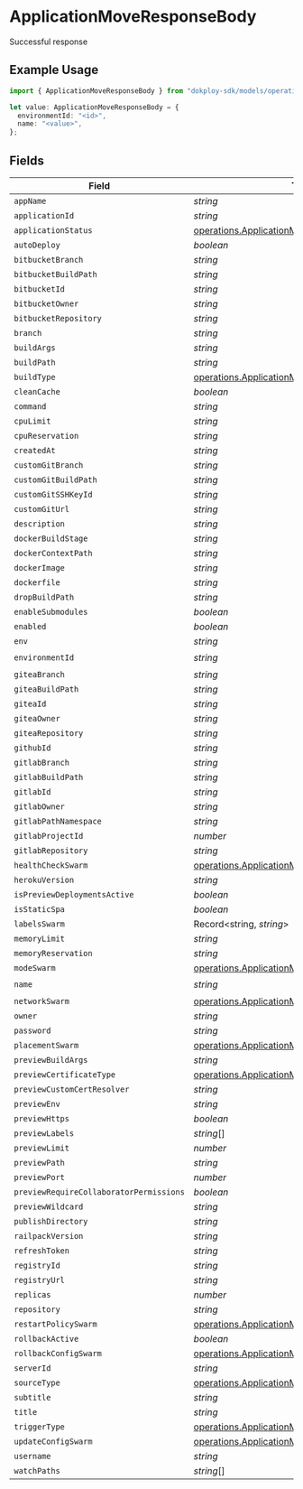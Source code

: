 # ApplicationMoveResponseBody

Successful response

## Example Usage

```typescript
import { ApplicationMoveResponseBody } from "dokploy-sdk/models/operations";

let value: ApplicationMoveResponseBody = {
  environmentId: "<id>",
  name: "<value>",
};
```

## Fields

| Field                                                                                                                | Type                                                                                                                 | Required                                                                                                             | Description                                                                                                          |
| -------------------------------------------------------------------------------------------------------------------- | -------------------------------------------------------------------------------------------------------------------- | -------------------------------------------------------------------------------------------------------------------- | -------------------------------------------------------------------------------------------------------------------- |
| `appName`                                                                                                            | *string*                                                                                                             | :heavy_minus_sign:                                                                                                   | N/A                                                                                                                  |
| `applicationId`                                                                                                      | *string*                                                                                                             | :heavy_minus_sign:                                                                                                   | N/A                                                                                                                  |
| `applicationStatus`                                                                                                  | [operations.ApplicationMoveApplicationStatus](../../models/operations/applicationmoveapplicationstatus.md)           | :heavy_minus_sign:                                                                                                   | N/A                                                                                                                  |
| `autoDeploy`                                                                                                         | *boolean*                                                                                                            | :heavy_minus_sign:                                                                                                   | N/A                                                                                                                  |
| `bitbucketBranch`                                                                                                    | *string*                                                                                                             | :heavy_minus_sign:                                                                                                   | N/A                                                                                                                  |
| `bitbucketBuildPath`                                                                                                 | *string*                                                                                                             | :heavy_minus_sign:                                                                                                   | N/A                                                                                                                  |
| `bitbucketId`                                                                                                        | *string*                                                                                                             | :heavy_minus_sign:                                                                                                   | N/A                                                                                                                  |
| `bitbucketOwner`                                                                                                     | *string*                                                                                                             | :heavy_minus_sign:                                                                                                   | N/A                                                                                                                  |
| `bitbucketRepository`                                                                                                | *string*                                                                                                             | :heavy_minus_sign:                                                                                                   | N/A                                                                                                                  |
| `branch`                                                                                                             | *string*                                                                                                             | :heavy_minus_sign:                                                                                                   | N/A                                                                                                                  |
| `buildArgs`                                                                                                          | *string*                                                                                                             | :heavy_minus_sign:                                                                                                   | N/A                                                                                                                  |
| `buildPath`                                                                                                          | *string*                                                                                                             | :heavy_minus_sign:                                                                                                   | N/A                                                                                                                  |
| `buildType`                                                                                                          | [operations.ApplicationMoveBuildType](../../models/operations/applicationmovebuildtype.md)                           | :heavy_minus_sign:                                                                                                   | N/A                                                                                                                  |
| `cleanCache`                                                                                                         | *boolean*                                                                                                            | :heavy_minus_sign:                                                                                                   | N/A                                                                                                                  |
| `command`                                                                                                            | *string*                                                                                                             | :heavy_minus_sign:                                                                                                   | N/A                                                                                                                  |
| `cpuLimit`                                                                                                           | *string*                                                                                                             | :heavy_minus_sign:                                                                                                   | N/A                                                                                                                  |
| `cpuReservation`                                                                                                     | *string*                                                                                                             | :heavy_minus_sign:                                                                                                   | N/A                                                                                                                  |
| `createdAt`                                                                                                          | *string*                                                                                                             | :heavy_minus_sign:                                                                                                   | N/A                                                                                                                  |
| `customGitBranch`                                                                                                    | *string*                                                                                                             | :heavy_minus_sign:                                                                                                   | N/A                                                                                                                  |
| `customGitBuildPath`                                                                                                 | *string*                                                                                                             | :heavy_minus_sign:                                                                                                   | N/A                                                                                                                  |
| `customGitSSHKeyId`                                                                                                  | *string*                                                                                                             | :heavy_minus_sign:                                                                                                   | N/A                                                                                                                  |
| `customGitUrl`                                                                                                       | *string*                                                                                                             | :heavy_minus_sign:                                                                                                   | N/A                                                                                                                  |
| `description`                                                                                                        | *string*                                                                                                             | :heavy_minus_sign:                                                                                                   | N/A                                                                                                                  |
| `dockerBuildStage`                                                                                                   | *string*                                                                                                             | :heavy_minus_sign:                                                                                                   | N/A                                                                                                                  |
| `dockerContextPath`                                                                                                  | *string*                                                                                                             | :heavy_minus_sign:                                                                                                   | N/A                                                                                                                  |
| `dockerImage`                                                                                                        | *string*                                                                                                             | :heavy_minus_sign:                                                                                                   | N/A                                                                                                                  |
| `dockerfile`                                                                                                         | *string*                                                                                                             | :heavy_minus_sign:                                                                                                   | N/A                                                                                                                  |
| `dropBuildPath`                                                                                                      | *string*                                                                                                             | :heavy_minus_sign:                                                                                                   | N/A                                                                                                                  |
| `enableSubmodules`                                                                                                   | *boolean*                                                                                                            | :heavy_minus_sign:                                                                                                   | N/A                                                                                                                  |
| `enabled`                                                                                                            | *boolean*                                                                                                            | :heavy_minus_sign:                                                                                                   | N/A                                                                                                                  |
| `env`                                                                                                                | *string*                                                                                                             | :heavy_minus_sign:                                                                                                   | N/A                                                                                                                  |
| `environmentId`                                                                                                      | *string*                                                                                                             | :heavy_check_mark:                                                                                                   | N/A                                                                                                                  |
| `giteaBranch`                                                                                                        | *string*                                                                                                             | :heavy_minus_sign:                                                                                                   | N/A                                                                                                                  |
| `giteaBuildPath`                                                                                                     | *string*                                                                                                             | :heavy_minus_sign:                                                                                                   | N/A                                                                                                                  |
| `giteaId`                                                                                                            | *string*                                                                                                             | :heavy_minus_sign:                                                                                                   | N/A                                                                                                                  |
| `giteaOwner`                                                                                                         | *string*                                                                                                             | :heavy_minus_sign:                                                                                                   | N/A                                                                                                                  |
| `giteaRepository`                                                                                                    | *string*                                                                                                             | :heavy_minus_sign:                                                                                                   | N/A                                                                                                                  |
| `githubId`                                                                                                           | *string*                                                                                                             | :heavy_minus_sign:                                                                                                   | N/A                                                                                                                  |
| `gitlabBranch`                                                                                                       | *string*                                                                                                             | :heavy_minus_sign:                                                                                                   | N/A                                                                                                                  |
| `gitlabBuildPath`                                                                                                    | *string*                                                                                                             | :heavy_minus_sign:                                                                                                   | N/A                                                                                                                  |
| `gitlabId`                                                                                                           | *string*                                                                                                             | :heavy_minus_sign:                                                                                                   | N/A                                                                                                                  |
| `gitlabOwner`                                                                                                        | *string*                                                                                                             | :heavy_minus_sign:                                                                                                   | N/A                                                                                                                  |
| `gitlabPathNamespace`                                                                                                | *string*                                                                                                             | :heavy_minus_sign:                                                                                                   | N/A                                                                                                                  |
| `gitlabProjectId`                                                                                                    | *number*                                                                                                             | :heavy_minus_sign:                                                                                                   | N/A                                                                                                                  |
| `gitlabRepository`                                                                                                   | *string*                                                                                                             | :heavy_minus_sign:                                                                                                   | N/A                                                                                                                  |
| `healthCheckSwarm`                                                                                                   | [operations.ApplicationMoveHealthCheckSwarm](../../models/operations/applicationmovehealthcheckswarm.md)             | :heavy_minus_sign:                                                                                                   | N/A                                                                                                                  |
| `herokuVersion`                                                                                                      | *string*                                                                                                             | :heavy_minus_sign:                                                                                                   | N/A                                                                                                                  |
| `isPreviewDeploymentsActive`                                                                                         | *boolean*                                                                                                            | :heavy_minus_sign:                                                                                                   | N/A                                                                                                                  |
| `isStaticSpa`                                                                                                        | *boolean*                                                                                                            | :heavy_minus_sign:                                                                                                   | N/A                                                                                                                  |
| `labelsSwarm`                                                                                                        | Record<string, *string*>                                                                                             | :heavy_minus_sign:                                                                                                   | N/A                                                                                                                  |
| `memoryLimit`                                                                                                        | *string*                                                                                                             | :heavy_minus_sign:                                                                                                   | N/A                                                                                                                  |
| `memoryReservation`                                                                                                  | *string*                                                                                                             | :heavy_minus_sign:                                                                                                   | N/A                                                                                                                  |
| `modeSwarm`                                                                                                          | [operations.ApplicationMoveModeSwarm](../../models/operations/applicationmovemodeswarm.md)                           | :heavy_minus_sign:                                                                                                   | N/A                                                                                                                  |
| `name`                                                                                                               | *string*                                                                                                             | :heavy_check_mark:                                                                                                   | N/A                                                                                                                  |
| `networkSwarm`                                                                                                       | [operations.ApplicationMoveNetworkSwarm](../../models/operations/applicationmovenetworkswarm.md)[]                   | :heavy_minus_sign:                                                                                                   | N/A                                                                                                                  |
| `owner`                                                                                                              | *string*                                                                                                             | :heavy_minus_sign:                                                                                                   | N/A                                                                                                                  |
| `password`                                                                                                           | *string*                                                                                                             | :heavy_minus_sign:                                                                                                   | N/A                                                                                                                  |
| `placementSwarm`                                                                                                     | [operations.ApplicationMovePlacementSwarm](../../models/operations/applicationmoveplacementswarm.md)                 | :heavy_minus_sign:                                                                                                   | N/A                                                                                                                  |
| `previewBuildArgs`                                                                                                   | *string*                                                                                                             | :heavy_minus_sign:                                                                                                   | N/A                                                                                                                  |
| `previewCertificateType`                                                                                             | [operations.ApplicationMovePreviewCertificateType](../../models/operations/applicationmovepreviewcertificatetype.md) | :heavy_minus_sign:                                                                                                   | N/A                                                                                                                  |
| `previewCustomCertResolver`                                                                                          | *string*                                                                                                             | :heavy_minus_sign:                                                                                                   | N/A                                                                                                                  |
| `previewEnv`                                                                                                         | *string*                                                                                                             | :heavy_minus_sign:                                                                                                   | N/A                                                                                                                  |
| `previewHttps`                                                                                                       | *boolean*                                                                                                            | :heavy_minus_sign:                                                                                                   | N/A                                                                                                                  |
| `previewLabels`                                                                                                      | *string*[]                                                                                                           | :heavy_minus_sign:                                                                                                   | N/A                                                                                                                  |
| `previewLimit`                                                                                                       | *number*                                                                                                             | :heavy_minus_sign:                                                                                                   | N/A                                                                                                                  |
| `previewPath`                                                                                                        | *string*                                                                                                             | :heavy_minus_sign:                                                                                                   | N/A                                                                                                                  |
| `previewPort`                                                                                                        | *number*                                                                                                             | :heavy_minus_sign:                                                                                                   | N/A                                                                                                                  |
| `previewRequireCollaboratorPermissions`                                                                              | *boolean*                                                                                                            | :heavy_minus_sign:                                                                                                   | N/A                                                                                                                  |
| `previewWildcard`                                                                                                    | *string*                                                                                                             | :heavy_minus_sign:                                                                                                   | N/A                                                                                                                  |
| `publishDirectory`                                                                                                   | *string*                                                                                                             | :heavy_minus_sign:                                                                                                   | N/A                                                                                                                  |
| `railpackVersion`                                                                                                    | *string*                                                                                                             | :heavy_minus_sign:                                                                                                   | N/A                                                                                                                  |
| `refreshToken`                                                                                                       | *string*                                                                                                             | :heavy_minus_sign:                                                                                                   | N/A                                                                                                                  |
| `registryId`                                                                                                         | *string*                                                                                                             | :heavy_minus_sign:                                                                                                   | N/A                                                                                                                  |
| `registryUrl`                                                                                                        | *string*                                                                                                             | :heavy_minus_sign:                                                                                                   | N/A                                                                                                                  |
| `replicas`                                                                                                           | *number*                                                                                                             | :heavy_minus_sign:                                                                                                   | N/A                                                                                                                  |
| `repository`                                                                                                         | *string*                                                                                                             | :heavy_minus_sign:                                                                                                   | N/A                                                                                                                  |
| `restartPolicySwarm`                                                                                                 | [operations.ApplicationMoveRestartPolicySwarm](../../models/operations/applicationmoverestartpolicyswarm.md)         | :heavy_minus_sign:                                                                                                   | N/A                                                                                                                  |
| `rollbackActive`                                                                                                     | *boolean*                                                                                                            | :heavy_minus_sign:                                                                                                   | N/A                                                                                                                  |
| `rollbackConfigSwarm`                                                                                                | [operations.ApplicationMoveRollbackConfigSwarm](../../models/operations/applicationmoverollbackconfigswarm.md)       | :heavy_minus_sign:                                                                                                   | N/A                                                                                                                  |
| `serverId`                                                                                                           | *string*                                                                                                             | :heavy_minus_sign:                                                                                                   | N/A                                                                                                                  |
| `sourceType`                                                                                                         | [operations.ApplicationMoveSourceType](../../models/operations/applicationmovesourcetype.md)                         | :heavy_minus_sign:                                                                                                   | N/A                                                                                                                  |
| `subtitle`                                                                                                           | *string*                                                                                                             | :heavy_minus_sign:                                                                                                   | N/A                                                                                                                  |
| `title`                                                                                                              | *string*                                                                                                             | :heavy_minus_sign:                                                                                                   | N/A                                                                                                                  |
| `triggerType`                                                                                                        | [operations.ApplicationMoveTriggerType](../../models/operations/applicationmovetriggertype.md)                       | :heavy_minus_sign:                                                                                                   | N/A                                                                                                                  |
| `updateConfigSwarm`                                                                                                  | [operations.ApplicationMoveUpdateConfigSwarm](../../models/operations/applicationmoveupdateconfigswarm.md)           | :heavy_minus_sign:                                                                                                   | N/A                                                                                                                  |
| `username`                                                                                                           | *string*                                                                                                             | :heavy_minus_sign:                                                                                                   | N/A                                                                                                                  |
| `watchPaths`                                                                                                         | *string*[]                                                                                                           | :heavy_minus_sign:                                                                                                   | N/A                                                                                                                  |